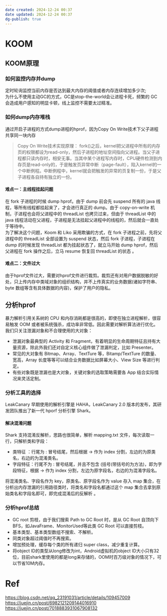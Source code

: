 ```yaml
---
date created: 2024-12-24 00:37
date updated: 2024-12-24 00:37
dg-publish: true
---
```


# KOOM

## KOOM原理

### 如何监控内存并dump

定时轮询监控当前内存是否达到最大内存的阈值或者内存连续增加多少次;<br />为什么不使用主动GC的方式，GC是stop-the-world会让进程卡死，频繁的 GC 会造成用户感知的明显卡顿，线上监控不需要太过精准。

### 如何dump内存堆栈

通过开启子进程的方式dump进程的hprof，因为Copy On Write技术下父子进程共享同一块内存

> Copy On Write技术实现原理：
> fork()之后，kernel把父进程中所有的内存页的权限都设为read-only，然后子进程的地址空间指向父进程。当父子进程都只读内存时，相安无事。当其中某个进程写内存时，CPU硬件检测到内存页是read-only的，于是触发页异常中断（page-fault），陷入kernel的一个中断例程。中断例程中，kernel就会把触发的异常的页复制一份，于是父子进程各自持有独立的一份。

#### 难点一：主线程挂起问题

在 fork 子进程的时候 dump hprof。由于 dump 前会先 suspend 所有的 java 线程，等所有线程都挂起来了，才会进行真正的 dump。由于 copy-on-write 机制，子进程也会将父进程中的 threadList 也拷贝过来，但由于 threadList 中的 java 线程活动在父进程，子进程是无法挂起父进程中的线程的，然后就会一直处于等待中。 <br />为了解决这个问题，Koom 和 Liko 采用欺骗的方式，在 fork 子进程之前，先将父进程中的 threadList 全部设置为 suspend 状态，然后 fork 子进程，子进程在 dump 的时候发现 threadList 都为挂起状态了，就立马开始 dump hprof，然后父进程在 fork 操作之后，立马 resume 恢复回 threadList 的状态 。

#### 难点二：文件过大

由于hprof文件过大，需要对hprof文件进行裁剪。裁剪还有对用户数据脱敏的好处，只上传内存中类域对象的组织结构，并不上传真实的业务数据(诸如字符串、byte 数组等含有具体数据的内容)，保护了用户的隐私。

## 分析hprof

暴力解析引用关系树的 CPU 和内存消耗都是很高的，即使在独立进程解析，很容易触发 OOM 或者被系统强杀，成功率非常低。因此需要对解析算法进行优化。<br />我们只关注泄漏对象和不合理使用的大对象：

- 泄漏对象最典型的 Activity 和 Fragment，有着明显的生命周期特征且持有大量资源，除此外我们还对自定义核心组件做了泄漏判定，比如 Presenter。
- 常见的大对象有 Bitmap、Array、TextTure 等，Bitamp/TextTure 的数量、宽高，Array 长度等等可以结合业务数据比如屏幕大小、View Size 等进行判定。
- 有些对象既是泄漏也是大对象，关键对象的选取策略需要各 App 结合实际情况来灵活定制。

### 分析工具的选择

LeakCanary 早期使用的解析引擎是 HAHA，LeakCanary 2.0 版本的发布，其研发团队推出了新一代 hporf 分析引擎 Shark。

#### 解决混淆问题

Shark 支持混淆反解析，思路也很简单，解析 mapping.txt 文件，每次读取一行，只解析类和字段：

- 类特征 ：行尾为 : 冒号结尾，然后根据 -> 作为 index 分割，左边的为原类名，右边的为混淆类名。
- 字段特征：行尾不为 : 冒号结尾，并且不包含 (括号(带括号的为方法)，即为字段特征，根据 -> 作为 index 分割，左边为原字段名，右边的为混淆字段名。

将混淆类名、字段名作为 key，原类名、原字段名作为 value 存入 map 集合，在分析出内存泄漏的引用路径类时，将类名和字段名都通过这个 map 集合去拿到原始类名和字段名即可，即完成混淆后的反解析 。

### 分析hprof总结

- GC root 剪枝，由于我们搜索 Path to GC Root 时，是从 GC Root 自顶向下 BFS，如JavaFrame、MonitorUsed等此类 GC Root 可以直接剪枝。
- 基本类型、基本类型数组不搜索、不解析。
- 同类对象超过阈值时不再搜索。
- 增加预处理，缓存每个类的所有递归 super class，减少重复计算。
- 将object ID的类型从long修改为int，Android虚拟机的object ID大小只有32位，目前shark里使用的都是long来存储的，OOM时百万级对象的情况下，可以节省10M内存。

# Ref

<https://blog.csdn.net/qq_23191031/article/details/109457009> <br /><https://juejin.cn/post/6982121209144016910><br /><https://juejin.cn/post/7018883931067908132>
